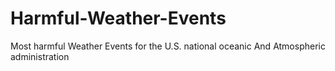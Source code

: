 # Harmful-Weather-Events
Most harmful Weather Events for the U.S. national oceanic And Atmospheric administration
